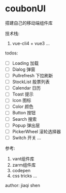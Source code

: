 # coubonUI

搭建自己的移动端组件库

技术栈:  
1. vue-cli4 + vue3
...

todos:  
- [ ] Loading 加载
- [ ] Dialog 弹窗
- [ ] Pullrefresh 下拉刷新
- [ ] StockList 股票列表
- [ ] Calendar 日历
- [ ] Toast 提示
- [ ] Icon 图标
- [ ] Color 颜色
- [ ] Button 按钮
- [ ] Search 搜索
- [ ] Popup 弹出层
- [ ] PickerWheel 滚轮选择器
- [ ] Switch 开关
...

参考:  
1. vant组件库
2. zarm组件库
3. codepen
4. css tricks
...

author: jiaqi shen

